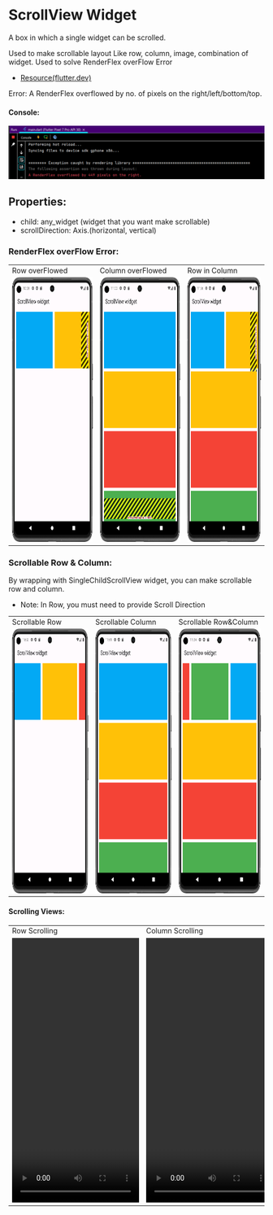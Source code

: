 # ScrollView Widget

A box in which a single widget can be scrolled.

Used to make scrollable layout Like row, column, image, combination of widget.
Used to solve RenderFlex overFlow Error

- [Resource(flutter.dev)](https://api.flutter.dev/flutter/widgets/SingleChildScrollView-class.html)

Error: A RenderFlex overflowed by no. of pixels on the right/left/bottom/top.

#### Console:

![randerflex_error](Screenshot/console_output.png)

## Properties:
   - child: any_widget (widget that you want make scrollable)
   - scrollDirection: Axis.(horizontal, vertical)

### RenderFlex overFlow Error:

<table>
  <tr>
    <td>Row overFlowed</td>
     <td>Column overFlowed</td>
     <td>Row in Column </td>
  </tr>
  <tr>
    <td><img src="Screenshot/renderflex_error_in_row.png" width=250 height=520></td>
    <td><img src="Screenshot/renderflex_error_in_column.png" width=250 height=520></td>
    <td><img src="Screenshot/renderflex_error_in_row&column.png" width=250 height=520></td>

  </tr>
 </table>



### Scrollable Row & Column:

By wrapping with SingleChildScrollView widget, you can make scrollable row and column.
- Note: In Row, you must need to provide Scroll Direction

<table>
  <tr>
    <td>Scrollable Row</td>
     <td>Scrollable Column</td>
     <td>Scrollable Row&Column </td>
  </tr>
  <tr>
    <td><img src="Screenshot/scrollable_row.png" width=250 height=520></td>
    <td><img src="Screenshot/scrollable_column.png" width=250 height=520></td>
    <td><img src="Screenshot/scrollable_row_column.png" width=250 height=520></td>

  </tr>
 </table>

#### Scrolling Views:

<table>
  <tr>
    <td>Row Scrolling</td>
     <td>Column Scrolling</td>
     <td>Scrollable Row&Column </td>
  </tr>
  <tr>
    <td><video src="video/scroll_row_video.webm" width=250 height=520></video></td>
    <td><video src="video/scroll_column_video.webm" width=250 height=520></video></td>
    <td><video src="video/scroll_row_column.webm" width=250 height=520></video></td>

  </tr>
 </table>



